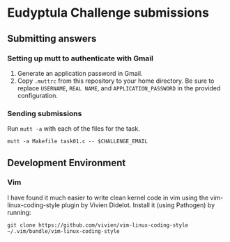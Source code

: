 # Eudyptula Challenge submissions

## Submitting answers

### Setting up mutt to authenticate with Gmail

  1. Generate an application password in Gmail.
  2. Copy `.muttrc` from this repository to your home directory. Be sure to replace `USERNAME`, `REAL NAME`, and `APPLICATION_PASSWORD` in the provided configuration.

### Sending submissions

Run `mutt -a` with each of the files for the task.

```
mutt -a Makefile task01.c -- $CHALLENGE_EMAIL
```    

## Development Environment

### Vim

I have found it much easier to write clean kernel code in vim using the vim-linux-coding-style plugin by Vivien Didelot. Install it (using Pathogen) by running:

```
git clone https://github.com/vivien/vim-linux-coding-style ~/.vim/bundle/vim-linux-coding-style
```
